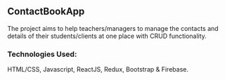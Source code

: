 ## ContactBookApp
The project aims to help teachers/managers to manage the contacts and 
details of their students/clients at one place with CRUD functionality. 

### Technologies Used: 
HTML/CSS, Javascript, ReactJS, Redux, Bootstrap & Firebase.
